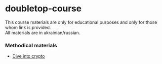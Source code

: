 # doubletop-course

This course materials are only for educational purposes and only for those whom link is provided.  
All materials are in ukrainian/russian.

### Methodical materials

- [Dive into crypto](dive-into-crypto/readme.md)

